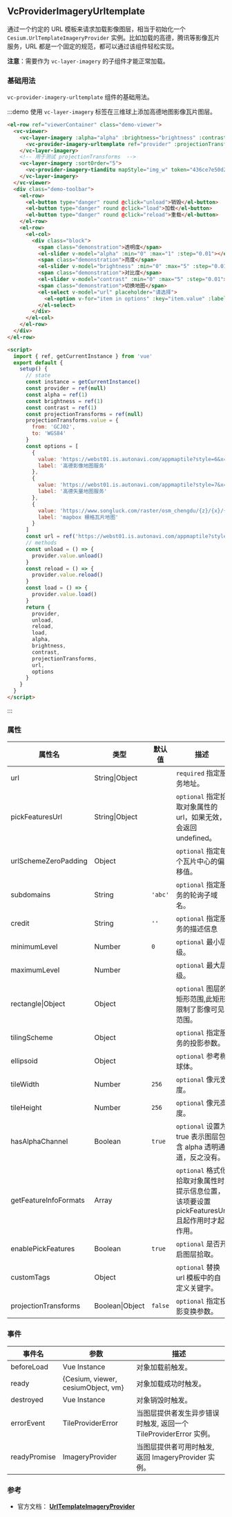 ## VcProviderImageryUrltemplate

通过一个约定的 URL 模板来请求加载影像图层，相当于初始化一个 `Cesium.UrlTemplateImageryProvider` 实例。比如加载的高德，腾讯等影像瓦片服务，URL 都是一个固定的规范，都可以通过该组件轻松实现。

**注意**：需要作为 `vc-layer-imagery` 的子组件才能正常加载。

### 基础用法

`vc-provider-imagery-urltemplate` 组件的基础用法。

:::demo 使用 `vc-layer-imagery` 标签在三维球上添加高德地图影像瓦片图层。

```html
<el-row ref="viewerContainer" class="demo-viewer">
  <vc-viewer>
    <vc-layer-imagery :alpha="alpha" :brightness="brightness" :contrast="contrast" :sortOrder="10">
      <vc-provider-imagery-urltemplate ref="provider" :projectionTransforms="projectionTransforms" :url="url"></vc-provider-imagery-urltemplate>
    </vc-layer-imagery>
    <!-- 用于测试 projectionTransforms  -->
    <vc-layer-imagery :sortOrder="5">
      <vc-provider-imagery-tianditu mapStyle="img_w" token="436ce7e50d27eede2f2929307e6b33c0"></vc-provider-imagery-tianditu>
    </vc-layer-imagery>
  </vc-viewer>
  <div class="demo-toolbar">
    <el-row>
      <el-button type="danger" round @click="unload">销毁</el-button>
      <el-button type="danger" round @click="load">加载</el-button>
      <el-button type="danger" round @click="reload">重载</el-button>
    </el-row>
    <el-row>
      <el-col>
        <div class="block">
          <span class="demonstration">透明度</span>
          <el-slider v-model="alpha" :min="0" :max="1" :step="0.01"></el-slider>
          <span class="demonstration">亮度</span>
          <el-slider v-model="brightness" :min="0" :max="5" :step="0.01"></el-slider>
          <span class="demonstration">对比度</span>
          <el-slider v-model="contrast" :min="0" :max="5" :step="0.01"></el-slider>
          <span class="demonstration">切换地图</span>
          <el-select v-model="url" placeholder="请选择">
            <el-option v-for="item in options" :key="item.value" :label="item.label" :value="item.value"> </el-option>
          </el-select>
        </div>
      </el-col>
    </el-row>
  </div>
</el-row>

<script>
  import { ref, getCurrentInstance } from 'vue'
  export default {
    setup() {
      // state
      const instance = getCurrentInstance()
      const provider = ref(null)
      const alpha = ref(1)
      const brightness = ref(1)
      const contrast = ref(1)
      const projectionTransforms = ref(null)
      projectionTransforms.value = {
        from: 'GCJ02',
        to: 'WGS84'
      }
      const options = [
        {
          value: 'https://webst01.is.autonavi.com/appmaptile?style=6&x={x}&y={y}&z={z}',
          label: '高德影像地图服务'
        },
        {
          value: 'https://webst01.is.autonavi.com/appmaptile?style=7&x={x}&y={y}&z={z}',
          label: '高德矢量地图服务'
        },
        {
          value: 'https://www.songluck.com/raster/osm_chengdu/{z}/{x}/{y}.png',
          label: 'mapbox 栅格瓦片地图'
        }
      ]
      const url = ref('https://webst01.is.autonavi.com/appmaptile?style=7&x={x}&y={y}&z={z}')
      // methods
      const unload = () => {
        provider.value.unload()
      }
      const reload = () => {
        provider.value.reload()
      }
      const load = () => {
        provider.value.load()
      }
      return {
        provider,
        unload,
        reload,
        load,
        alpha,
        brightness,
        contrast,
        projectionTransforms,
        url,
        options
      }
    }
  }
</script>
```

:::

### 属性

| 属性名                | 类型            | 默认值  | 描述                                                                                         |
| --------------------- | --------------- | ------- | -------------------------------------------------------------------------------------------- |
| url                   | String\|Object  |         | `required` 指定服务地址。                                                                    |
| pickFeaturesUrl       | String\|Object  |         | `optional` 指定拾取对象属性的 url，如果无效，会返回 undefined。                              |
| urlSchemeZeroPadding  | Object          |         | `optional` 指定每个瓦片中心的偏移值。                                                        |
| subdomains            | String          | `'abc'` | `optional` 指定服务的轮询子域名。                                                            |
| credit                | String          | `''`    | `optional` 指定服务的描述信息                                                                |
| minimumLevel          | Number          | `0`     | `optional` 最小层级。                                                                        |
| maximumLevel          | Number          |         | `optional` 最大层级。                                                                        |
| rectangle\|Object     | Object          |         | `optional` 图层的矩形范围,此矩形限制了影像可见范围。                                         |
| tilingScheme          | Object          |         | `optional` 指定服务的投影参数。                                                              |
| ellipsoid             | Object          |         | `optional` 参考椭球体。                                                                      |
| tileWidth             | Number          | `256`   | `optional` 像元宽度。                                                                        |
| tileHeight            | Number          | `256`   | `optional` 像元高度。                                                                        |
| hasAlphaChannel       | Boolean         | `true`  | `optional` 设置为 true 表示图层包含 alpha 透明通道，反之没有。                               |
| getFeatureInfoFormats | Array           |         | `optional` 格式化拾取对象属性时提示信息位置，该项要设置 pickFeaturesUrl 且起作用时才起作用。 |
| enablePickFeatures    | Boolean         | `true`  | `optional` 是否开启图层拾取。                                                                |
| customTags            | Object          |         | `optional` 替换 url 模板中的自定义关键字。                                                   |
| projectionTransforms  | Boolean\|Object | `false` | `optional` 指定投影变换参数。                                                                |

### 事件

| 事件名       | 参数                               | 描述                                                              |
| ------------ | ---------------------------------- | ----------------------------------------------------------------- |
| beforeLoad   | Vue Instance                       | 对象加载前触发。                                                  |
| ready        | {Cesium, viewer, cesiumObject, vm} | 对象加载成功时触发。                                              |
| destroyed    | Vue Instance                       | 对象销毁时触发。                                                  |
| errorEvent   | TileProviderError                  | 当图层提供者发生异步错误时触发, 返回一个 TileProviderError 实例。 |
| readyPromise | ImageryProvider                    | 当图层提供者可用时触发, 返回 ImageryProvider 实例。               |

### 参考

- 官方文档： **[UrlTemplateImageryProvider](https://cesium.com/docs/cesiumjs-ref-doc/UrlTemplateImageryProvider.html)**
